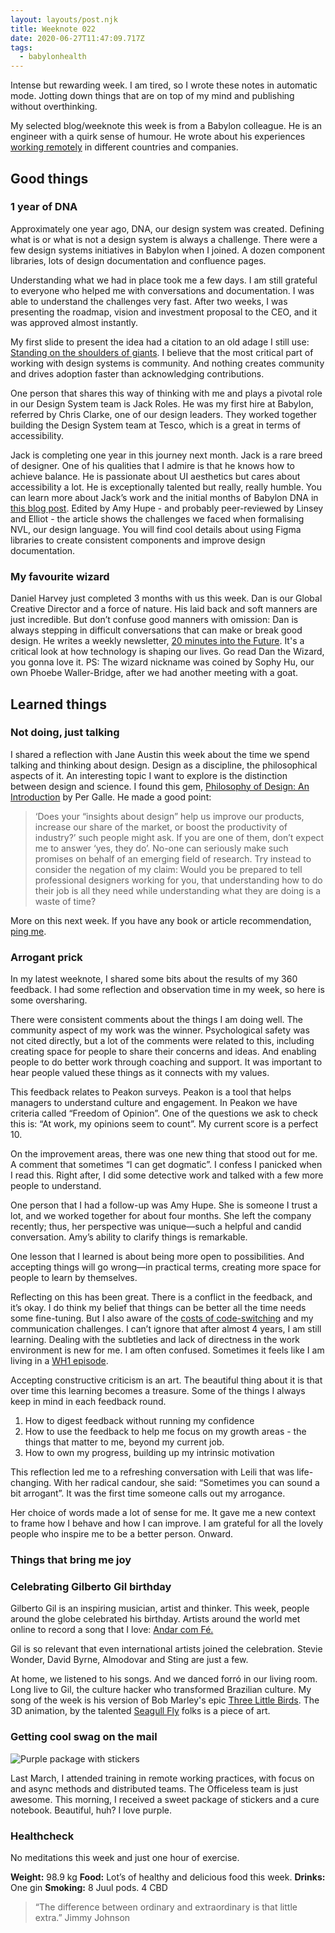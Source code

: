 ```yaml
---
layout: layouts/post.njk
title: Weeknote 022
date: 2020-06-27T11:47:09.717Z
tags:
  - babylonhealth
---
```

Intense but rewarding week. I am tired, so I wrote these notes in automatic mode. Jotting down things that are on top of my mind and publishing without overthinking. 

My selected blog/weeknote this week is from a Babylon colleague. He is an engineer with a quirk sense of humour. He wrote about his experiences [working remotely](https://www.mrlee.dev/personal/on-working-remotely/) in different countries and companies.

## Good things

### 1 year of DNA

Approximately one year ago, DNA, our design system was created. Defining what is or what is not a design system is always a challenge. There were a few design systems initiatives in Babylon when I joined. A dozen component libraries, lots of design documentation and confluence pages.

Understanding what we had in place took me a few days. I am still grateful to everyone who helped me with conversations and documentation. I was able to understand the challenges very fast. After two weeks, I was presenting the roadmap, vision and investment proposal to the CEO, and it was approved almost instantly.

My first slide to present the idea had a citation to an old adage I still use: [Standing on the shoulders of giants](https://en.wikipedia.org/wiki/Standing_on_the_shoulders_of_giants). I believe that the most critical part of working with design systems is community. And nothing creates community and drives adoption faster than acknowledging contributions.

One person that shares this way of thinking with me and plays a pivotal role in our Design System team is Jack Roles. He was my first hire at Babylon, referred by Chris Clarke, one of our design leaders. They worked together building the Design System team at Tesco, which is a great in terms of accessibility. 

Jack is completing one year in this journey next month. Jack is a rare breed of designer. One of his qualities that I admire is that he knows how to achieve balance. He is passionate about UI aesthetics but cares about accessibility a lot. He is exceptionally talented but really, really humble. You can learn more about Jack’s work and the initial months of Babylon DNA in [this blog post](https://jackroles.co.uk/babylon-dna-the-journey-from-sketch-to-figma). Edited by Amy Hupe - and probably peer-reviewed by Linsey and Elliot - the article shows the challenges we faced when formalising NVL, our design language. You will find cool details about using Figma libraries to create consistent components and improve design documentation. 

### My favourite wizard

Daniel Harvey just completed 3 months with us this week. Dan is our Global Creative Director and a force of nature. His laid back and soft manners are just incredible. But don’t confuse good manners with omission: Dan is always stepping in difficult conversations that can make or break good design. He writes a weekly newsletter, [20 minutes into the Future](https://20minutesintothefuture.substack.com/). It's a critical look at how technology is shaping our lives. Go read Dan the Wizard, you gonna love it. PS: The wizard nickname was coined by Sophy Hu, our own Phoebe Waller-Bridge, after we had another meeting with a goat.

## Learned things

### Not doing, just talking

I shared a reflection with Jane Austin this week about the time we spend talking and thinking about design. Design as a discipline, the philosophical aspects of it. An interesting topic I want to explore is the distinction between design and science. I found this gem, [Philosophy of Design: An Introduction](https://kadk.dk/cephad-centre-philosophy-design/philosophy-design-introduction) by Per Galle.  He made a good point:

> ‘Does your “insights about design” help us improve our products, increase our share of the market, or boost the productivity of industry?’ such people might ask. If you are one of them, don’t expect me to answer ‘yes, they do’. No-one can seriously make such promises on behalf of an emerging field of research. 
> Try instead to consider the negation of my claim: Would you be prepared to tell professional designers working for you, that understanding how to do their job is all they need while understanding what they are doing is a waste of time?

More on this next week. If you have any book or article recommendation, [ping me](https://danielsouza.org/contact/).

### Arrogant prick

In my latest weeknote, I shared some bits about the results of my 360 feedback. I had some reflection and observation time in my week, so here is some oversharing.

There were consistent comments about the things I am doing well. The community aspect of my work was the winner. Psychological safety was not cited directly, but a lot of the comments were related to this, including creating space for people to share their concerns and ideas. And enabling people to do better work through coaching and support. It was important to hear people valued these things as it connects with my values.

This feedback relates to Peakon surveys. Peakon is a tool that helps managers to understand culture and engagement. In Peakon we have criteria called “Freedom of Opinion”. One of the questions we ask to check this is: “At work, my opinions seem to count”. My current score is a perfect 10.

On the improvement areas, there was one new thing that stood out for me. A comment that sometimes “I can get dogmatic”. I confess I panicked when I read this. Right after, I did some detective work and talked with a few more people to understand.

One person that I had a follow-up was Amy Hupe. She is someone I trust a lot, and we worked together for about four months. She left the company recently; thus, her perspective was unique—such a helpful and candid conversation. Amy’s ability to clarify things is remarkable.

One lesson that I learned is about being more open to possibilities. And accepting things will go wrong—in practical terms, creating more space for people to learn by themselves.

Reflecting on this has been great. There is a conflict in the feedback, and it’s okay. I do think my belief that things can be better all the time needs some fine-tuning. But I also aware of the [costs of code-switching](https://hbr.org/2019/11/the-costs-of-codeswitching) and my communication challenges. I can’t ignore that after almost 4 years, I am still learning. Dealing with the subtleties and lack of directness in the work environment is new for me. I am often confused. Sometimes it feels like I am living in a [WH1 episode](https://www.bbc.co.uk/programmes/b03yv1mv).

Accepting constructive criticism is an art. The beautiful thing about it is that over time this learning becomes a treasure. Some of the things I always keep in mind in each feedback round.

1. How to digest feedback without running my confidence
2. How to use the feedback to help me focus on my growth areas - the things that matter to me, beyond my current job.
3. How to own my progress, building up my intrinsic motivation

This reflection led me to a refreshing conversation with Leili that was life-changing. With her radical candour, she said: “Sometimes you can sound a bit arrogant”. It was the first time someone calls out my arrogance.

Her choice of words made a lot of sense for me. It gave me a new context to frame how I behave and how I can improve. I am grateful for all the lovely people who inspire me to be a better person. Onward.

### Things that bring me joy

### Celebrating Gilberto Gil birthday

Gilberto Gil is an inspiring musician, artist and thinker. This week, people around the globe celebrated his birthday. Artists around the world met online to record a song that I love: [Andar com Fé.](https://www.youtube.com/watch?v=DK06zbkZ18w)

Gil is so relevant that even international artists joined the celebration. Stevie Wonder, David Byrne, Almodovar and Sting are just a few.

At home, we listened to his songs. And we danced forró in our living room. Long live to Gil, the culture hacker who transformed Brazilian culture. My song of the week is his version of Bob Marley's epic [Three Little Birds](https://www.youtube.com/watch?v=Xv7AUpHt70o). The 3D animation, by the talented [Seagull Fly](https://vimeo.com/46048046) folks is a piece of art. 

### Getting cool swag on the mail

![Purple package with stickers ](/images/officeless_stickers.jpg "Purple package with stickers ")

Last March, I attended training in remote working practices, with focus on and async methods and distributed teams. The Officeless team is just awesome. This morning, I received a sweet package of stickers and a cure notebook. Beautiful, huh? I love purple.

### Healthcheck

No meditations this week and just one hour of exercise.

**Weight:** 98.9 kg
**Food:** Lot’s of healthy and delicious food this week.
**Drinks:** One gin
**Smoking:** 8 Juul pods. 4 CBD

> “The difference between ordinary and extraordinary is that little extra.” Jimmy Johnson